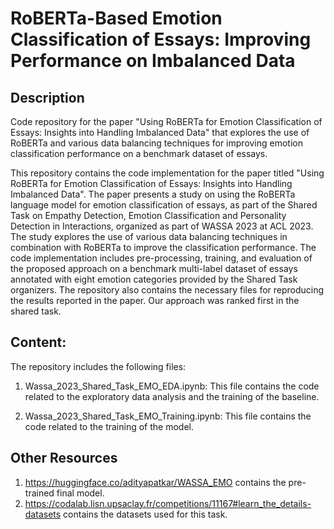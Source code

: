 # RoBERTa-Based Emotion Classification of Essays: Improving Performance on Imbalanced Data

## Description
Code repository for the paper "Using RoBERTa for Emotion Classification of Essays: Insights into Handling Imbalanced Data" that explores the use of RoBERTa and various data balancing techniques for improving emotion classification performance on a benchmark dataset of essays.

This repository contains the code implementation for the paper titled "Using RoBERTa for Emotion Classification of Essays: Insights into Handling Imbalanced Data". The paper presents a study on using the RoBERTa language model for emotion classification of essays, as part of the Shared Task on Empathy Detection, Emotion Classification and Personality Detection in Interactions, organized as part of WASSA 2023 at ACL 2023. The study explores the use of various data balancing techniques in combination with RoBERTa to improve the classification performance. The code implementation includes pre-processing, training, and evaluation of the proposed approach on a benchmark multi-label dataset of essays annotated with eight emotion categories provided by the Shared Task organizers. The repository also contains the necessary files for reproducing the results reported in the paper. Our approach was ranked first in the shared task.

## Content:

The repository includes the following files:

1. Wassa_2023_Shared_Task_EMO_EDA.ipynb: This file contains the code related to the exploratory data analysis and the training of the baseline.

2. Wassa_2023_Shared_Task_EMO_Training.ipynb: This file contains the code related to the training of the model.

## Other Resources
1. https://huggingface.co/adityapatkar/WASSA_EMO contains the pre-trained final model.
2. https://codalab.lisn.upsaclay.fr/competitions/11167#learn_the_details-datasets contains the datasets used for this task.

